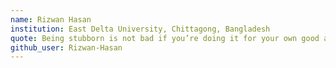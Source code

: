 ```yaml
---
name: Rizwan Hasan
institution: East Delta University, Chittagong, Bangladesh
quote: Being stubborn is not bad if you’re doing it for your own good as well as no one is harmed for that.
github_user: Rizwan-Hasan
---
```

